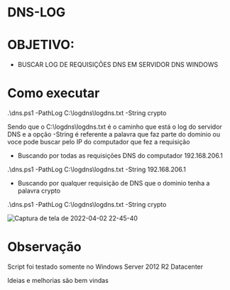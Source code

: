 # DNS-LOG

# OBJETIVO: #

- BUSCAR LOG DE REQUISIÇÕES DNS EM SERVIDOR DNS WINDOWS 

# Como executar
.\dns.ps1 -PathLog C:\logdns\logdns.txt -String crypto

Sendo que o C:\logdns\logdns.txt é o caminho que está o log do servidor DNS e a opção -String é referente a palavra que faz parte do dominio ou voce pode buscar pelo IP do computador que fez a requisição

- Buscando por todas as requisições DNS do computador 192.168.206.1

.\dns.ps1 -PathLog C:\logdns\logdns.txt -String 192.168.206.1

- Buscando por qualquer requisição de DNS que o dominio tenha a palavra crypto

.\dns.ps1 -PathLog C:\logdns\logdns.txt -String crypto

![Captura de tela de 2022-04-02 22-45-40](https://user-images.githubusercontent.com/24979677/161408157-93440aac-1a87-4dc4-b0b3-60ef86ca924f.png)

# Observação  
Script foi testado somente no Windows Server 2012 R2 Datacenter  

Ideias e melhorias são bem vindas


